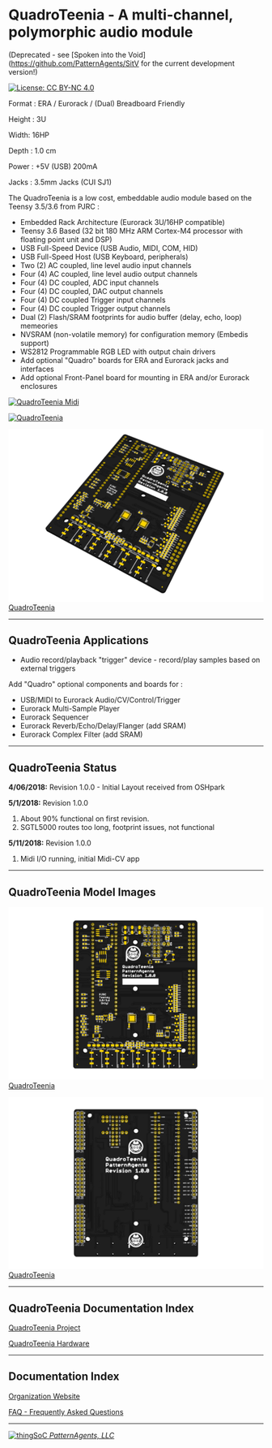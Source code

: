 # QuadroTeenia - A multi-channel, polymorphic audio module

(Deprecated - see [Spoken into the Void](https://github.com/PatternAgents/SitV for the current development version!)


[![License: CC BY-NC 4.0](https://img.shields.io/badge/License-CC%20BY--NC%204.0-lightgrey.svg)](https://creativecommons.org/licenses/by-nc/4.0/)

Format : ERA / Eurorack / (Dual) Breadboard Friendly

Height : 3U 

Width: 16HP

Depth : 1.0 cm

Power : +5V (USB) 200mA

Jacks : 3.5mm Jacks (CUI SJ1)

The QuadroTeenia is a low cost, embeddable audio module based on the Teensy 3.5/3.6 from PJRC :

* Embedded Rack Architecture (Eurorack 3U/16HP compatible)
* Teensy 3.6 Based (32 bit 180 MHz ARM Cortex-M4 processor with floating point unit and DSP)
* USB Full-Speed Device (USB Audio, MIDI, COM, HID)
* USB Full-Speed Host (USB Keyboard, peripherals)
* Two  (2) AC coupled, line level audio input channels 
* Four (4) AC coupled, line level audio output channels
* Four (4) DC coupled, ADC input channels
* Four (4) DC coupled, DAC output channels
* Four (4) DC coupled  Trigger input channels
* Four (4) DC coupled  Trigger output channels
* Dual (2) Flash/SRAM footprints for audio buffer (delay, echo, loop) memeories
* NVSRAM (non-volatile memory) for configuration memory (Embedis support)
* WS2812 Programmable RGB LED with output chain drivers
* Add optional "Quadro" boards for ERA and Eurorack jacks and interfaces
* Add optional Front-Panel board for mounting in ERA and/or Eurorack enclosures

[![QuadroTeenia Midi](https://img.youtube.com/vi/CV_AIyOy-t4/0.jpg)](https://www.youtube.com/watch?v=CV_AIyOy-t4)

[![QuadroTeenia](https://img.youtube.com/vi/xMB5RRlq_T8/0.jpg)](https://www.youtube.com/watch?v=xMB5RRlq_T8)

[![patternagents QuadroTeenia](https://raw.githubusercontent.com/patternagents/QuadroTeenia/master/QuadroTeenia/images/QuadroTeenia_iso.png?raw=true)QuadroTeenia](https://github.com/patternagents/QuadroTeenia)

---------------------------------------
## QuadroTeenia Applications <a name="QuadroTeenia_Applications"/>

* Audio record/playback "trigger" device - 
  record/play samples based on external triggers

Add "Quadro" optional components and boards for :
* USB/MIDI to Eurorack Audio/CV/Control/Trigger
* Eurorack Multi-Sample Player
* Eurorack Sequencer
* Eurorack Reverb/Echo/Delay/Flanger (add SRAM)
* Eurorack Complex Filter (add SRAM)

---------------------------------------
## QuadroTeenia Status <a name="QuadroTeenia_Status"/>

**4/06/2018:** 
Revision 1.0.0 - Initial Layout received from OSHpark

**5/1/2018:**
Revision 1.0.0 
1) About 90% functional on first revision.
2) SGTL5000 routes too long, footprint issues, not functional

**5/11/2018:**
Revision 1.0.0
1) Midi I/O running, initial Midi-CV app


---------------------------------------
## QuadroTeenia Model Images


[![patternagents QuadroTeenia](https://raw.githubusercontent.com/patternagents/QuadroTeenia/master/QuadroTeenia/images/QuadroTeenia_top.png?raw=true)QuadroTeenia](https://github.com/patternagents/QuadroTeenia)


[![patternagents QuadroTeenia](https://raw.githubusercontent.com/patternagents/QuadroTeenia/master/QuadroTeenia/images/QuadroTeenia_bot.png?raw=true)QuadroTeenia](https://github.com/patternagents/QuadroTeenia)


---------------------------------------

## QuadroTeenia Documentation Index <a name="QuadroTeenia_documentation_index"/>

[QuadroTeenia Project](https://github.com/PatternAgents/QuadroTeenia)

[QuadroTeenia Hardware](https://github.com/patternagents/QuadroTeenia/tree/master/QuadroTeenia/revisions/R1_0_0/)


---------------------------------------

## Documentation Index <a name="documentation_index"/>

[Organization Website](http://patternagents.github.io)

[FAQ - Frequently Asked Questions](http://thingsoc.github.io/support/faq.html)

---------------------------------------

[![thingSoC](http://thingsoc.github.io/img/projects/thingSoC/thingSoC_thumb.png?raw=true) 
*PatternAgents, LLC*](http://thingsoc.github.io)
